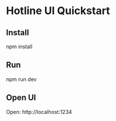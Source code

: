 # Hotline UI Quickstart


## Install
npm install

## Run
npm run dev

## Open UI
Open: http://localhost:1234

